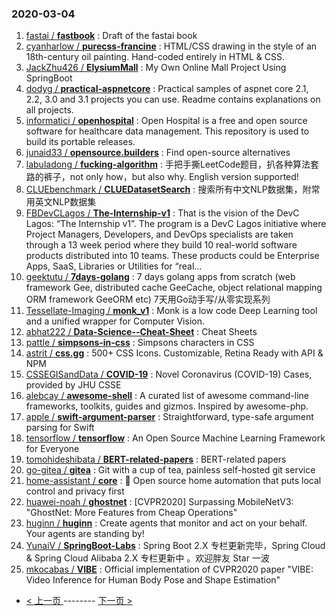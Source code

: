 ### 2020-03-04 
1. [
        fastai /
**fastbook**](https://github.com/fastai/fastbook) : Draft of the fastai book
1. [
        cyanharlow /
**purecss-francine**](https://github.com/cyanharlow/purecss-francine) : HTML/CSS drawing in the style of an 18th-century oil painting. Hand-coded entirely in HTML & CSS.
1. [
        JackZhu426 /
**ElysiumMall**](https://github.com/JackZhu426/ElysiumMall) : My Own Online Mall Project Using SpringBoot
1. [
        dodyg /
**practical-aspnetcore**](https://github.com/dodyg/practical-aspnetcore) : Practical samples of aspnet core 2.1, 2.2, 3.0 and 3.1 projects you can use. Readme contains explanations on all projects.
1. [
        informatici /
**openhospital**](https://github.com/informatici/openhospital) : Open Hospital is a free and open source software for healthcare data management. This repository is used to build its portable releases.
1. [
        junaid33 /
**opensource.builders**](https://github.com/junaid33/opensource.builders) : Find open-source alternatives
1. [
        labuladong /
**fucking-algorithm**](https://github.com/labuladong/fucking-algorithm) : 手把手撕LeetCode题目，扒各种算法套路的裤子，not only how，but also why. English version supported!
1. [
        CLUEbenchmark /
**CLUEDatasetSearch**](https://github.com/CLUEbenchmark/CLUEDatasetSearch) : 搜索所有中文NLP数据集，附常用英文NLP数据集
1. [
        FBDevCLagos /
**The-Internship-v1**](https://github.com/FBDevCLagos/The-Internship-v1) : That is the vision of the DevC Lagos: “The Internship v1”. The program is a DevC Lagos initiative where Project Managers, Developers, and DevOps specialists are taken through a 13 week period where they build 10 real-world software products distributed into 10 teams. These products could be Enterprise Apps, SaaS, Libraries or Utilities for “real…
1. [
        geektutu /
**7days-golang**](https://github.com/geektutu/7days-golang) : 7 days golang apps from scratch (web framework Gee, distributed cache GeeCache, object relational mapping ORM framework GeeORM etc) 7天用Go动手写/从零实现系列
1. [
        Tessellate-Imaging /
**monk_v1**](https://github.com/Tessellate-Imaging/monk_v1) : Monk is a low code Deep Learning tool and a unified wrapper for Computer Vision.
1. [
        abhat222 /
**Data-Science--Cheat-Sheet**](https://github.com/abhat222/Data-Science--Cheat-Sheet) : Cheat Sheets
1. [
        pattle /
**simpsons-in-css**](https://github.com/pattle/simpsons-in-css) : Simpsons characters in CSS
1. [
        astrit /
**css.gg**](https://github.com/astrit/css.gg) : 500+ CSS Icons. Customizable, Retina Ready with API & NPM
1. [
        CSSEGISandData /
**COVID-19**](https://github.com/CSSEGISandData/COVID-19) : Novel Coronavirus (COVID-19) Cases, provided by JHU CSSE
1. [
        alebcay /
**awesome-shell**](https://github.com/alebcay/awesome-shell) : A curated list of awesome command-line frameworks, toolkits, guides and gizmos. Inspired by awesome-php.
1. [
        apple /
**swift-argument-parser**](https://github.com/apple/swift-argument-parser) : Straightforward, type-safe argument parsing for Swift
1. [
        tensorflow /
**tensorflow**](https://github.com/tensorflow/tensorflow) : An Open Source Machine Learning Framework for Everyone
1. [
        tomohideshibata /
**BERT-related-papers**](https://github.com/tomohideshibata/BERT-related-papers) : BERT-related papers
1. [
        go-gitea /
**gitea**](https://github.com/go-gitea/gitea) : Git with a cup of tea, painless self-hosted git service
1. [
        home-assistant /
**core**](https://github.com/home-assistant/core) : 🏡 Open source home automation that puts local control and privacy first
1. [
        huawei-noah /
**ghostnet**](https://github.com/huawei-noah/ghostnet) : [CVPR2020] Surpassing MobileNetV3: "GhostNet: More Features from Cheap Operations"
1. [
        huginn /
**huginn**](https://github.com/huginn/huginn) : Create agents that monitor and act on your behalf. Your agents are standing by!
1. [
        YunaiV /
**SpringBoot-Labs**](https://github.com/YunaiV/SpringBoot-Labs) : Spring Boot 2.X 专栏更新完毕，Spring Cloud & Spring Cloud Alibaba 2.X 专栏更新中 。欢迎胖友 Star 一波
1. [
        mkocabas /
**VIBE**](https://github.com/mkocabas/VIBE) : Official implementation of CVPR2020 paper "VIBE: Video Inference for Human Body Pose and Shape Estimation" 

- [ < 上一页 ](https://github.com/able8/github-trending-daily-record/blob/master/2020-03-03.md) -------- [ 下一页 > ](https://github.com/able8/github-trending-daily-record/blob/master/2020-03-05.md)
